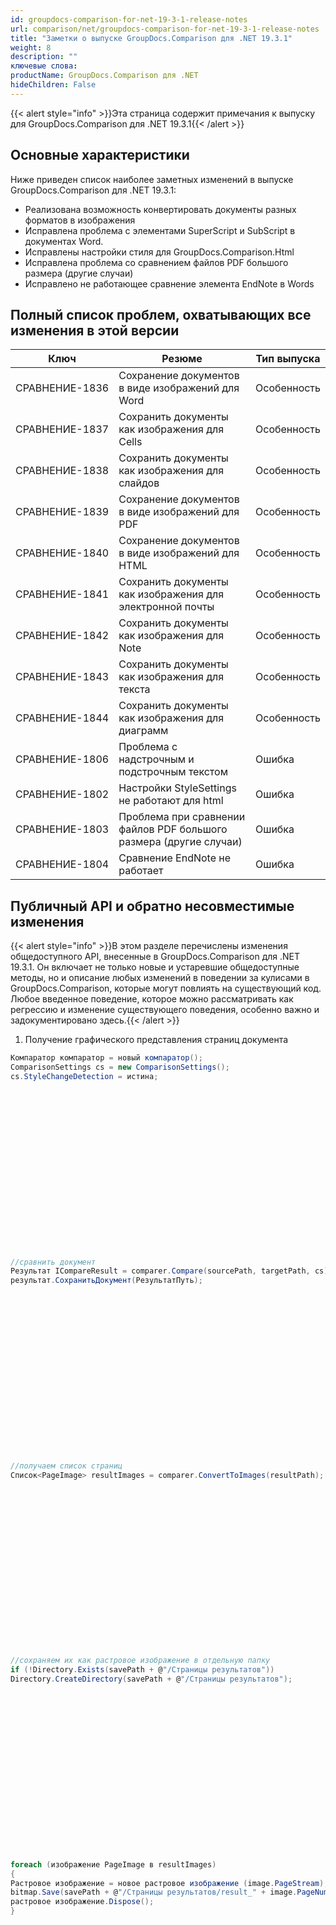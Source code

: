 ```yaml
---
id: groupdocs-comparison-for-net-19-3-1-release-notes
url: comparison/net/groupdocs-comparison-for-net-19-3-1-release-notes
title: "Заметки о выпуске GroupDocs.Comparison для .NET 19.3.1"
weight: 8
description: ""
ключевые слова:
productName: GroupDocs.Comparison для .NET
hideChildren: False
---
```

{{< alert style="info" >}}Эта страница содержит примечания к выпуску для GroupDocs.Comparison для .NET 19.3.1{{< /alert >}}

## Основные характеристики

Ниже приведен список наиболее заметных изменений в выпуске GroupDocs.Comparison для .NET 19.3.1:

* Реализована возможность конвертировать документы разных форматов в изображения
* Исправлена проблема с элементами SuperScript и SubScript в документах Word.
* Исправлены настройки стиля для GroupDocs.Comparison.Html
* Исправлена проблема со сравнением файлов PDF большого размера (другие случаи)
* Исправлено не работающее сравнение элемента EndNote в Words

## Полный список проблем, охватывающих все изменения в этой версии

| Ключ | Резюме | Тип выпуска |
| --- | --- | --- |
| СРАВНЕНИЕ-1836 | Сохранение документов в виде изображений для Word | Особенность |
| СРАВНЕНИЕ-1837 | Сохранить документы как изображения для Cells | Особенность |
| СРАВНЕНИЕ-1838 | Сохранить документы как изображения для слайдов | Особенность |
| СРАВНЕНИЕ-1839 | Сохранение документов в виде изображений для PDF | Особенность |
| СРАВНЕНИЕ-1840 | Сохранение документов в виде изображений для HTML | Особенность |
| СРАВНЕНИЕ-1841 | Сохранить документы как изображения для электронной почты | Особенность |
| СРАВНЕНИЕ-1842 | Сохранить документы как изображения для Note | Особенность |
| СРАВНЕНИЕ-1843 | Сохранить документы как изображения для текста | Особенность |
| СРАВНЕНИЕ-1844 | Сохранить документы как изображения для диаграмм | Особенность |
| СРАВНЕНИЕ-1806 | Проблема с надстрочным и подстрочным текстом | Ошибка |
| СРАВНЕНИЕ-1802 | Настройки StyleSettings не работают для html | Ошибка |
| СРАВНЕНИЕ-1803 | Проблема при сравнении файлов PDF большого размера (другие случаи) | Ошибка |
| СРАВНЕНИЕ-1804 | Сравнение EndNote не работает | Ошибка |

## Публичный API и обратно несовместимые изменения

{{< alert style="info" >}}В этом разделе перечислены изменения общедоступного API, внесенные в GroupDocs.Comparison для .NET 19.3.1. Он включает не только новые и устаревшие общедоступные методы, но и описание любых изменений в поведении за кулисами в GroupDocs.Comparison, которые могут повлиять на существующий код. Любое введенное поведение, которое можно рассматривать как регрессию и изменение существующего поведения, особенно важно и задокументировано здесь.{{< /alert >}}

1. Получение графического представления страниц документа
    

```csharp
Компаратор компаратор = новый компаратор();
ComparisonSettings cs = new ComparisonSettings();
cs.StyleChangeDetection = истина;
     









     









//сравнить документ
Результат ICompareResult = comparer.Compare(sourcePath, targetPath, cs);
результат.СохранитьДокумент(РезультатПуть);
     









     









//получаем список страниц
Список<PageImage> resultImages = comparer.ConvertToImages(resultPath);
     









     









//сохраняем их как растровое изображение в отдельную папку
if (!Directory.Exists(savePath + @"/Страницы результатов"))
Directory.CreateDirectory(savePath + @"/Страницы результатов");
     









     









foreach (изображение PageImage в resultImages)
{
Растровое изображение = новое растровое изображение (image.PageStream);
bitmap.Save(savePath + @"/Страницы результатов/result_" + image.PageNumber + ".png");
растровое изображение.Dispose();
}
```

